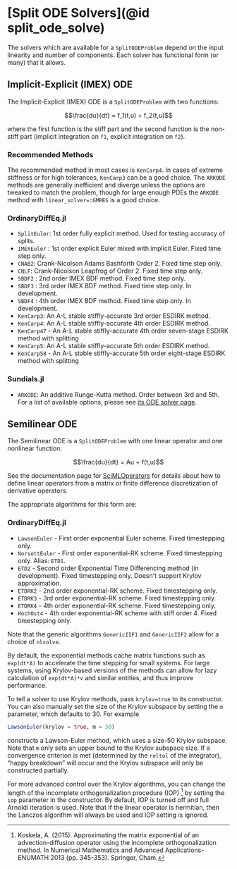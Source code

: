 # [Split ODE Solvers](@id split_ode_solve)

The solvers which are available for a `SplitODEProblem` depend on the input
linearity and number of components. Each solver has functional form
(or many) that it allows.

## Implicit-Explicit (IMEX) ODE

The Implicit-Explicit (IMEX) ODE is a `SplitODEProblem` with two functions:

```math
\frac{du}{dt} =  f_1(t,u) + f_2(t,u)
```

where the first function is the stiff part and the second function is the non-stiff
part (implicit integration on `f1`, explicit integration on `f2`).

### Recommended Methods

The recommended method in most cases is `KenCarp4`. In cases of extreme stiffness
or for high tolerances, `KenCarp3` can be a good choice. The `ARKODE` methods
are generally inefficient and diverge unless the options are tweaked to match
the problem, though for large enough PDEs the `ARKODE` method with
`linear_solver=:GMRES` is a good choice.

### OrdinaryDiffEq.jl

  - `SplitEuler`: 1st order fully explicit method. Used for testing accuracy
    of splits.
  - `IMEXEuler` : 1st order explicit Euler mixed with implicit Euler. Fixed time
    step only.
  - `CNAB2`: Crank-Nicolson Adams Bashforth Order 2. Fixed time step only.
  - `CNLF`: Crank-Nicolson Leapfrog of Order 2. Fixed time step only.
  - `SBDF2` : 2nd order IMEX BDF method. Fixed time step only.
  - `SBDF3` : 3rd order IMEX BDF method. Fixed time step only. In development.
  - `SBDF4` : 4th order IMEX BDF method. Fixed time step only. In development.
  - `KenCarp3`: An A-L stable stiffly-accurate 3rd order ESDIRK method.
  - `KenCarp4`: An A-L stable stiffly-accurate 4th order ESDIRK method.
  - `KenCarp47` - An A-L stable stiffly-accurate 4th order seven-stage ESDIRK method with splitting
  - `KenCarp5`: An A-L stable stiffly-accurate 5th order ESDIRK method.
  - `KenCarp58` - An A-L stable stiffly-accurate 5th order eight-stage ESDIRK method with splitting

### Sundials.jl

  - `ARKODE`: An additive Runge-Kutta method. Order between 3rd and 5th. For a list
    of available options, please see
    [its ODE solver page](https://diffeq.sciml.ai/dev/solvers/ode_solve/#ode_solve_sundials).

## Semilinear ODE

The Semilinear ODE is a `SplitODEProblem` with one linear operator and one nonlinear function:

```math
\frac{du}{dt} =  Au + f(t,u)
```

See the documentation page for [SciMLOperators](https://docs.sciml.ai/SciMLOperators/stable/)
for details about how to define linear operators from a matrix or finite difference
discretization of derivative operators.

The appropriate algorithms for this form are:

### OrdinaryDiffEq.jl

  - `LawsonEuler` - First order exponential Euler scheme. Fixed timestepping only.
  - `NorsettEuler` - First order exponential-RK scheme. Fixed timestepping only. Alias: `ETD1`.
  - `ETD2` - Second order Exponential Time Differencing method (in development). Fixed timestepping only. Doesn't support Krylov approximation.
  - `ETDRK2` - 2nd order exponential-RK scheme. Fixed timestepping only.
  - `ETDRK3` - 3rd order exponential-RK scheme. Fixed timestepping only.
  - `ETDRK4` - 4th order exponential-RK scheme. Fixed timestepping only.
  - `HochOst4` - 4th order exponential-RK scheme with stiff order 4. Fixed
    timestepping only.

Note that the generic algorithms `GenericIIF1` and `GenericIIF2` allow for a choice of `nlsolve`.

By default, the exponential methods cache matrix functions such as `exp(dt*A)` to accelerate
the time stepping for small systems. For large systems, using Krylov-based versions of the
methods can allow for lazy calculation of `exp(dt*A)*v` and similar entities, and thus improve
performance.

To tell a solver to use Krylov methods, pass `krylov=true` to its constructor. You
can also manually set the size of the Krylov subspace by setting the `m` parameter, which
defaults to 30. For example

```julia
LawsonEuler(krylov = true, m = 50)
```

constructs a Lawson-Euler method, which uses a size-50 Krylov subspace. Note that `m`
only sets an upper bound to the Krylov subspace size. If a convergence criterion is met
(determined by the `reltol` of the integrator), “happy breakdown” will occur and the
Krylov subspace will only be constructed partially.

For more advanced control over the Krylov algorithms, you can change the length of the
incomplete orthogonalization procedure (IOP) [^1] by setting the `iop` parameter in the
constructor. By default, IOP is turned off and full Arnoldi iteration is used. Note that
if the linear operator is hermitian, then the Lanczos algorithm will always be used and
IOP setting is ignored.

[^1]: Koskela, A. (2015). Approximating the matrix exponential of an advection-diffusion operator using the incomplete orthogonalization method. In Numerical Mathematics and Advanced Applications-ENUMATH 2013 (pp. 345-353). Springer, Cham.
